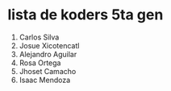 # lista de koders 5ta gen

1. Carlos Silva
2. Josue Xicotencatl
3. Alejandro Aguilar
4. Rosa Ortega
5. Jhoset Camacho
6. Isaac Mendoza

